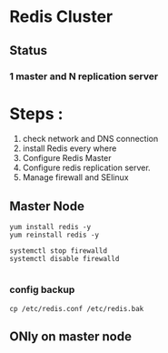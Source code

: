# Redis Cluster 

##  Status

### 1 master and N replication server 

# Steps : 

<ol>
  <li> check network and DNS  connection  </li>
  <li> install Redis every where  </li>
  <li> Configure Redis Master </li>
  <li> Configure redis replication server. </li>
   <li> Manage firewall and SElinux </li>
</ol>


## Master Node 

```
yum install redis -y
yum reinstall redis -y

systemctl stop firewalld
systemctl disable firewalld
  
```

### config backup 
```
cp /etc/redis.conf /etc/redis.bak
```

## ONly on master node 
```
